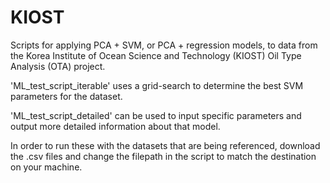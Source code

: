 # KIOST

Scripts for applying PCA + SVM, or PCA + regression models, to data from the Korea Institute of Ocean Science and Technology (KIOST) Oil Type Analysis (OTA) project.

'ML_test_script_iterable' uses a grid-search to determine the best SVM parameters for the dataset.

'ML_test_script_detailed' can be used to input specific parameters and output more detailed information about that model.

In order to run these with the datasets that are being referenced, download the .csv files and change the filepath in the script to match the destination on your machine.
